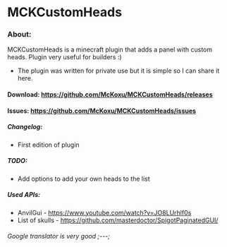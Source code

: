 # MCKCustomHeads

### About:
MCKCustomHeads is a minecraft plugin that adds a panel with custom heads. Plugin very useful for builders :)
* The plugin was written for private use but it is simple so I can share it here.

#### Download: https://github.com/McKoxu/MCKCustomHeads/releases
#### Issues: https://github.com/McKoxu/MCKCustomHeads/issues

##### Changelog:
 * First edition of plugin

##### TODO:
 * Add options to add your own heads to the list
 
##### Used APIs:
 * AnvilGui - https://www.youtube.com/watch?v=JO8LUrhlf0s
 * List of skulls - https://github.com/masterdoctor/SpigotPaginatedGUI/
 
###### Google translator is very good ;---;
